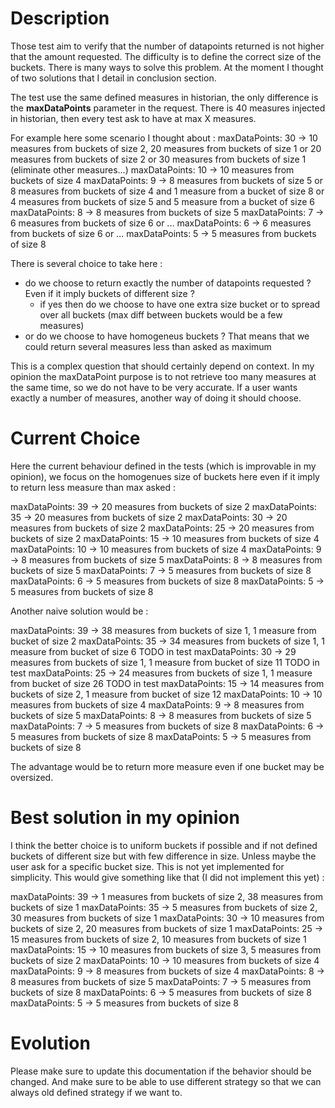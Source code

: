 # Description

Those test aim to verify that the number of datapoints returned is not higher that the amount requested.
The difficulty is to define the correct size of the buckets. There is many ways to solve this problem.
At the moment I thought of two solutions that I detail in conclusion section.

The test use the same defined measures in historian, the only difference is the **maxDataPoints** parameter in the request.
There is 40 measures injected in historian, then every test ask to have at max X measures.

For example here some scenario I thought about :
maxDataPoints: 30 -> 10 measures from buckets of size 2, 20 measures from buckets of size 1
                 or 20 measures from buckets of size 2
                 or 30 measures from buckets of size 1 (eliminate other measures...)
maxDataPoints: 10 -> 10 measures from buckets of size 4
maxDataPoints: 9 -> 8 measures from buckets of size 5
                 or 8 measures from buckets of size 4 and 1 measure from a bucket of size 8
                 or 4 measures from buckets of size 5 and 5 measure from a bucket of size 6
maxDataPoints: 8 -> 8 measures from buckets of size 5
maxDataPoints: 7 -> 6 measures from buckets of size 6
                 or ...
maxDataPoints: 6 -> 6 measures from buckets of size 6
                 or ...
maxDataPoints: 5 -> 5 measures from buckets of size 8

There is several choice to take here :
- do we choose to return exactly the number of datapoints requested ? Even if it imply buckets of different size ?
    - if yes then do we choose to have one extra size bucket or to spread over all buckets (max diff between buckets would be a few measures)
- or do we choose to have homogeneus buckets ? That means that we could return several measures less than asked as maximum

This is a complex question that should certainly depend on context. In my opinion the maxDataPoint purpose is to not retrieve too many measures at the same time,
so we do not have to be very accurate. If a user wants exactly a number of measures, another way of doing it should choose.

# Current Choice

Here the current behaviour defined in the tests (which is improvable in my opinion), 
we focus on the homogenues size of buckets here even if it imply to return less measure than max asked :

maxDataPoints: 39 -> 20 measures from buckets of size 2
maxDataPoints: 35 -> 20 measures from buckets of size 2
maxDataPoints: 30 -> 20 measures from buckets of size 2
maxDataPoints: 25 -> 20 measures from buckets of size 2
maxDataPoints: 15 -> 10 measures from buckets of size 4
maxDataPoints: 10 -> 10 measures from buckets of size 4
maxDataPoints: 9 -> 8 measures from buckets of size 5
maxDataPoints: 8 -> 8 measures from buckets of size 5
maxDataPoints: 7 -> 5 measures from buckets of size 8
maxDataPoints: 6 -> 5 measures from buckets of size 8
maxDataPoints: 5 -> 5 measures from buckets of size 8

Another naive solution would be :

maxDataPoints: 39 -> 38 measures from buckets of size 1, 1 measure from bucket of size 2
maxDataPoints: 35 -> 34 measures from buckets of size 1, 1 measure from bucket of size 6  TODO in test
maxDataPoints: 30 -> 29 measures from buckets of size 1, 1 measure from bucket of size 11 TODO in test
maxDataPoints: 25 -> 24 measures from buckets of size 1, 1 measure from bucket of size 26 TODO in test
maxDataPoints: 15 -> 14 measures from buckets of size 2, 1 measure from bucket of size 12
maxDataPoints: 10 -> 10 measures from buckets of size 4
maxDataPoints: 9 -> 8 measures from buckets of size 5
maxDataPoints: 8 -> 8 measures from buckets of size 5
maxDataPoints: 7 -> 5 measures from buckets of size 8
maxDataPoints: 6 -> 5 measures from buckets of size 8
maxDataPoints: 5 -> 5 measures from buckets of size 8

The advantage would be to return more measure even if one bucket may be oversized.

# Best solution in my opinion

I think the better choice is to uniform buckets if possible and if not defined buckets of different size but with few difference in size.
Unless maybe the user ask for a specific bucket size. This is not yet implemented for simplicity.
This would give something like that (I did not implement this yet) :

maxDataPoints: 39 -> 1 measures from buckets of size 2, 38 measures from buckets of size 1
maxDataPoints: 35 -> 5 measures from buckets of size 2, 30 measures from buckets of size 1 
maxDataPoints: 30 -> 10 measures from buckets of size 2, 20 measures from buckets of size 1
maxDataPoints: 25 -> 15 measures from buckets of size 2, 10 measures from buckets of size 1
maxDataPoints: 15 -> 10 measures from buckets of size 3, 5 measures from buckets of size 2
maxDataPoints: 10 -> 10 measures from buckets of size 4
maxDataPoints: 9 -> 8 measures from buckets of size 4
maxDataPoints: 8 -> 8 measures from buckets of size 5
maxDataPoints: 7 -> 5 measures from buckets of size 8
maxDataPoints: 6 -> 5 measures from buckets of size 8
maxDataPoints: 5 -> 5 measures from buckets of size 8

# Evolution

Please make sure to update this documentation if the behavior should be changed. And make sure to 
be able to use different strategy so that we can always old defined strategy if we want to.  